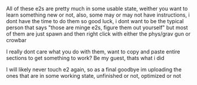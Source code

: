 All of these e2s are pretty much in some usable state, weither you want to learn something new or not, also, some may or may not have instructions, i dont have the time to do them so good luck, i dont want to be the typical person that says "those are minge e2s, figure them out yourself" but most of them are just spawn and then right click with either the phys/grav gun or crowbar

I really dont care what you do with them, want to copy and paste entire sections to get something to work? Be my guest, thats what i did

I will likely never touch e2 again, so as a final goodbye im uploading the ones that are in some working state, unfinished or not, optimized or not

